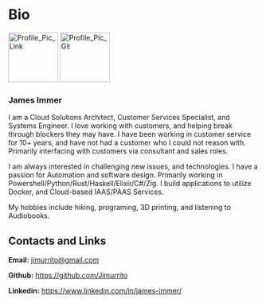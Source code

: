 # Bio

<img src="https://media.licdn.com/dms/image/C5603AQGGu6sINJI4WA/profile-displayphoto-shrink_800_800/0/1639789532290?e=1728518400&v=beta&t=Wg0Z2PxK1-I7OvfwEHjvbN0t6iUEPe662jqPTTPK1aY" alt="Profile_Pic_Link" width="100" height="100"/>
<img src="https://avatars.githubusercontent.com/u/77898354?v=4" alt="Profile_Pic_Git" width="100" height="100"/>

### **James Immer**
I am a Cloud Solutions Architect, Customer Services Specialist, and Systems Engineer. I love working with customers, and helping break through blockers they may have. I have been working in customer service for 10+ years, and have not had a customer who I could not reason with. Primarily interfacing with customers via consultant and sales roles.

I am always interested in challenging new issues, and technologies. I have a passion for Automation and software design. Primarily working in Powershell/Python/Rust/Haskell/Elixir/C#/Zig. I build applications to utilize Docker, and Cloud-based IAAS/PAAS Services. 

My hobbies include hiking, programing, 3D printing, and listening to Audiobooks.

## Contacts and Links

**Email:** [jimurrito@gmail.com](mailto:jimurrito@gmail.com)

**Github:** https://github.com/Jimurrito

**Linkedin:** https://www.linkedin.com/in/james-immer/
